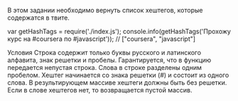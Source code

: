 В этом задании необходимо вернуть список хештегов, которые содержатся в твите.

var getHashTags = require('./index.js');
console.info(getHashTags('Прохожу курс на #coursera по #javascript'));
// ["coursera", "javascript"]

Условия
Строка содержит только буквы русского и латинского алфавита, знак решетки и пробелы.
Гарантируется, что в функцию передается непустая строка.
Слова в строке разделены одним пробелом.
Хештег начинается со знака решетки (#) и состоит из одного слова.
В результирующем массиве хештеги должны быть без решетки.
Если в слове хештегов нет, то возвращается пустой массив.
